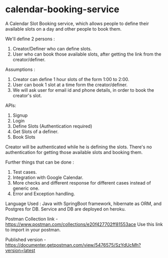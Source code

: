 # calendar-booking-service
A Calendar Slot Booking service, which allows people to define their available slots on a day and other people to book them.

We'll define 2 persons : 
1. Creator/Definer who can define slots.
2. User who can book those available slots, after getting the link from the creator/definer.

Assumptions :
1. Creator can define 1 hour slots of the form 1:00 to 2:00.
2. User can book 1 slot at a time form the creator/definer.
3. We will ask user for email id and phone details, in order to book the creator's slot.

APIs:
1. Signup
2. Login
3. Define Slots (Authentication required)
4. Get Slots of a definer.
5. Book Slots

Creator will be authenticated while he is defining the slots.
There's no authentication for getting those available slots and booking them.

Further things that can be done :
1. Test cases.
2. Integration with Google Calendar.
3. More checks and different response for different cases instead of generic one.
4. Error and Exception handling.


Language Used : 
Java with SpringBoot framework, hibernate as ORM, and Postgres for DB.
Service and DB are deployed on heroku.

Postman Collection link - https://www.postman.com/collections/e20f427702ff81553ace
Use this link to import in your postman.

Published version - https://documenter.getpostman.com/view/5476575/SzYdUcMh?version=latest
